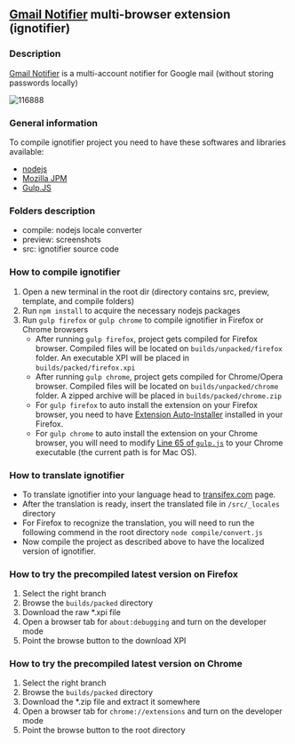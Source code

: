 ## [Gmail Notifier](http://add0n.com/gmail-notifier.html) multi-browser extension (ignotifier)

### Description
[Gmail Notifier](http://add0n.com/gmail-notifier.html) is a multi-account notifier for Google mail (without storing passwords locally)

![116888](https://cloud.githubusercontent.com/assets/351062/19102298/0a93ce12-8adc-11e6-9a35-b4e183de6c73.png)

### General information
To compile ignotifier project you need to have these softwares and libraries available:

 * [nodejs](http://nodejs.org/)
 * [Mozilla JPM](https://developer.mozilla.org/en-US/Add-ons/SDK/Tools/jpm)
 * [Gulp.JS](http://gulpjs.com/)

### Folders description
* compile: nodejs locale converter
* preview: screenshots
* src: ignotifier source code

### How to compile ignotifier
1. Open a new terminal in the root dir (directory contains src, preview, template, and compile folders)
2. Run `npm install` to acquire the necessary nodejs packages
3. Run `gulp firefox` or  `gulp chrome` to compile ignotifier in Firefox or Chrome browsers
   * After running `gulp firefox`, project gets compiled for Firefox browser. Compiled files will be located on `builds/unpacked/firefox` folder. An executable XPI will be placed in `builds/packed/firefox.xpi`
    * After running `gulp chrome`, project gets compiled for Chrome/Opera browser. Compiled files will be located on `builds/unpacked/chrome` folder. A zipped archive will be placed in `builds/packed/chrome.zip`
    * For `gulp firefox` to auto install the extension on your Firefox browser, you need to have [Extension Auto-Installer](https://addons.mozilla.org/en-US/firefox/addon/autoinstaller/) installed in your Firefox.
    * For `gulp chrome` to auto install the extension on your Chrome browser, you will need to modify [Line 65 of `gulp.js`](https://github.com/inbasic/ignotifier/blob/master/gulpfile.js#L65) to your Chrome executable (the current path is for Mac OS).

### How to translate ignotifier
* To translate ignotifier into your language head to [transifex.com](https://www.transifex.com/projects/p/gmail-notifier-addon) page.
* After the translation is ready, insert the translated file in `/src/_locales` directory
* For Firefox to recognize the translation, you will need to run the following commend in the root directory
`node compile/convert.js`
* Now compile the project as described above to have the localized version of ignotifier.

### How to try the precompiled latest version on Firefox
1. Select the right branch
2. Browse the `builds/packed` directory
3. Download the raw *.xpi file
4. Open a browser tab for `about:debugging` and turn on the developer mode
5. Point the browse button to the download XPI

### How to try the precompiled latest version on Chrome
1. Select the right branch
2. Browse the `builds/packed` directory
3. Download the *.zip file and extract it somewhere
4. Open a browser tab for `chrome://extensions` and turn on the developer mode
5. Point the browse button to the root directory
